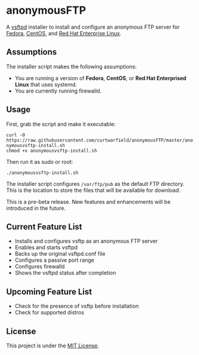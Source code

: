 # anonymousFTP
A [vsftpd](https://security.appspot.com/vsftpd.html) installer to install and configure an anonymous FTP server for [Fedora](https://getfedora.org/), [CentOS](https://www.centos.org/), and [Red Hat Enterprise Linux](https://www.redhat.com).

## Assumptions

The installer script makes the following assumptions:
 - You are running a version of **Fedora**, **CentOS**, or **Red Hat Enterprised Linux** that uses systemd.
 - You are currently running firewalld.

## Usage

First, grab the script and make it executable:

`curl -O https://raw.githubusercontent.com/curtwarfield/anonymousFTP/master/anonymousvsftp-install.sh`   
`chmod +x anonymousvsftp-install.sh`

Then run it as sudo or root:

`./anonymousvsftp-install.sh`

The installer script configures `/var/ftp/pub` as the default FTP directory. This is the location to store the files that will be available for download.

This is a pre-beta release. New features and enhancements will be introduced in the future.

## Current Feature List

- Installs and configures vsftp as an anonymous FTP server
- Enables and starts vsftpd
- Backs up the original vsftpd.conf file
- Configures a passive port range
- Configures firewalld
- Shows the vsftpd status after completion

## Upcoming Feature List

- Check for the presence of vsftp before installation
- Check for supported distros

## License 
This project is under the [MIT License](https://raw.githubusercontent.com/curtwarfield/anonymousFTP/master/LICENSE).
